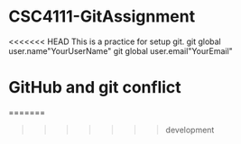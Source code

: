 # CSC4111-GitAssignment
<<<<<<< HEAD
This is a practice for setup git.
git global user.name"YourUserName"
git global user.email"YourEmail"

# GitHub and git conflict
=======
>>>>>>> development

